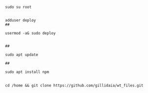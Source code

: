 
    sudo su root
   ##

    adduser deploy
    ##
    
    usermod -aG sudo deploy

    
    ##
    
    sudo apt update
    
    ##
    
    sudo apt install npm
  ##    
    cd /home && git clone https://github.com/gillidaia/wt_files.git

